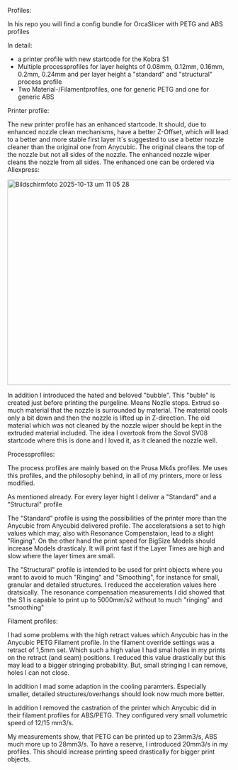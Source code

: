 Profiles:

In his repo you will find a config bundle for OrcaSlicer with PETG and ABS profiles

In detail:
-	a printer profile with new startcode for the Kobra S1
-	Multiple processprofiles for layer heights of 0.08mm, 0.12mm, 0.16mm, 0.2mm, 0.24mm and per layer height a "standard" and "structural" process profile
-	Two Material-/Filamentprofiles, one for generic PETG and one for generic ABS


Printer profile:

The new printer profile has an enhanced startcode. It should, due to enhanced nozzle clean mechanisms, have a better Z-Offset, which will lead to a better and more stable first layer
It´s suggested to use a better nozzle cleaner than the original one from Anycubic. The original cleans the top of the nozzle but not all sides of the nozzle. The enhanced nozzle wiper cleans the nozzle from all sides. The enhanced one can be ordered via Aliexpress:

<img width="533" height="463" alt="Bildschirmfoto 2025-10-13 um 11 05 28" src="https://github.com/user-attachments/assets/d71ba27d-18cd-4daa-847d-0aa1a7ac1752" />


In addition I introduced the hated and beloved "bubble". This "buble" is created just before printing the purgeline. Means Nozlle stops. Extrud so much material that the nozzle is surrounded by material. The material  cools only a bit down and then the nozzle is lifted up in Z-direction. The old material which was not cleaned by the nozzle wiper should be kept in the extruded material included. The idea I overtook from the Sovol SV08 startcode where this is done and I loved it, as it cleaned the nozzle well.


Processprofiles:

The process profiles are mainly based on the Prusa Mk4s profiles. Me uses this profiles, and the philosophy behind, in all of my printers, more or less modified.

As mentioned already. For every layer hight I deliver a "Standard" and a "Structural" profile

The "Standard" profile is using the possibilities of the printer more than the Anycubic from Anycubid delivered profile. The acceleratsions a set to high values which may, also with Resonance Compenstaion, lead to a slight "Ringing". On the other hand the print speed for BigSize Models should increase Models drasticaly. It will print fast if the Layer Times are high and slow where the layer times are small.

The "Structural" profile is intended to be used for print objects where you want to avoid to much "Ringing" and "Smoothing", for instance for small, granular and detailed structures.
I reduced the acceleration values here dratsically. The resonance compensation measurements I did showed that the S1 is capable to print up to 5000mm/s2 without to much "ringing" and "smoothing"


Filament profiles:

I had some problems with the high retract values which Anycubic has in the Anycubic PETG Filament profile. In the filament override settings was a retract of 1,5mm set. Which such a high value I had smal holes in my prints on the retract (and seam) positions. I reduced this value drastically but this may lead to a bigger stringing probability. But, small stringing I can remove, holes I can not close.

In addition I mad some adaption in the cooling paramters. Especially smaller, detailed structures/overhangs should look now much more better.

In addition I removed the castration of the printer which Anycubic did in their filament profiles for ABS/PETG. They configured very small volumetric speed of 12/15 mm3/s.

My measurements show, that PETG can be printed up to 23mm3/s, ABS much more up to 28mm3/s. To have a reserve, I introduced 20mm3/s in my profiles. This should increase printing speed drastically for bigger print objects.


